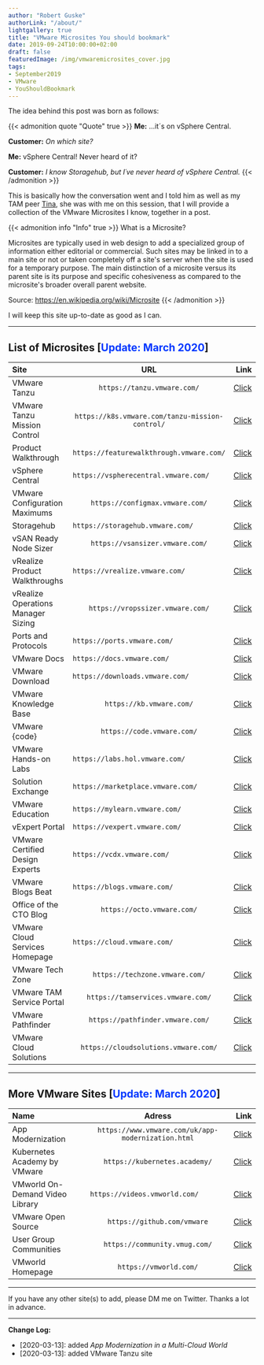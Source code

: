 ```yaml
---
author: "Robert Guske"
authorLink: "/about/"
lightgallery: true
title: "VMware Microsites You should bookmark"
date: 2019-09-24T10:00:00+02:00
draft: false
featuredImage: /img/vmwaremicrosites_cover.jpg
tags:
- September2019
- VMware
- YouShouldBookmark
---
```


The idea behind this post was born as follows:

{{< admonition quote "Quote" true >}}
**Me:** ...it´s on vSphere Central.

**Customer:** *On which site?*

**Me:** vSphere Central! Never heard of it?

**Customer:** *I know Storagehub, but I´ve never heard of vSphere Central.*
{{< /admonition >}}

This is basically how the conversation went and I told him as well as my TAM peer <a href="https://twitter.com/TinaKrogull" target="_blank">Tina</a>, she was with me on this session, that I will provide a collection of the VMware Microsites I know, together in a post.

{{< admonition info "Info" true >}}
What is a Microsite?

Microsites are typically used in web design to add a specialized group of information either editorial or commercial. Such sites may be linked in to a main site or not or taken completely off a site's server when the site is used for a temporary purpose. The main distinction of a microsite versus its parent site is its purpose and specific cohesiveness as compared to the microsite's broader overall parent website.

Source: https://en.wikipedia.org/wiki/Microsite
{{< /admonition >}}

I will keep this site up-to-date as good as I can.

---
## List of Microsites [<span style="color:#0037ff">Update: March 2020</span>]

|   **Site**                        |   **URL**                                      |  **Link**                                                                    |
|:----------	                    |:-------:   	                                 |-------:                                                                      |
| VMware Tanzu                      |   `https://tanzu.vmware.com/`                  |   <a href="https://tanzu.vmware.com/" target="_blank">Click</a>              |
| VMware Tanzu Mission Control      |   `https://k8s.vmware.com/tanzu-mission-control/`|   <a href="https://k8s.vmware.com/tanzu-mission-control/" target="_blank">Click</a>     |
| Product Walkthrough               |   `https://featurewalkthrough.vmware.com/`     |   <a href="https://featurewalkthrough.vmware.com/" target="_blank">Click</a> |
| vSphere Central                   |   `https://vspherecentral.vmware.com/	   `     |   <a href="https://vspherecentral.vmware.com/" target="_blank">Click</a>     |
| VMware Configuration Maximums     |   `https://configmax.vmware.com/`              |  <a href="https://configmax.vmware.com/" target="_blank">Click</a>           |
| Storagehub 	                    |   `https://storagehub.vmware.com/	       `     |   <a href="https://storagehub.vmware.com/" target="_blank">Click</a>         |
| vSAN Ready Node Sizer             |   `https://vsansizer.vmware.com/`              |  <a href="https://vsansizer.vmware.com/" target="_blank">Click</a>           |
| vRealize Product Walkthroughs	    |   `https://vrealize.vmware.com/	       `     |   <a href="https://vrealize.vmware.com/" target="_blank">Click</a>           |
| vRealize Operations Manager Sizing|   `https://vropssizer.vmware.com/`             |  <a href="https://vropssizer.vmware.com/" target="_blank">Click</a>          |
| Ports and Protocols	            |   `https://ports.vmware.com/	           `     |   <a href="https://ports.vmware.com/" target="_blank">Click</a>              |
| VMware Docs 	                    |   `https://docs.vmware.com/ 	           `     |   <a href="https://docs.vmware.com/" target="_blank">Click</a>               |
| VMware Download                   |   `https://downloads.vmware.com/ 	           ` |   <a href="https://downloads.vmware.com/" target="_blank">Click</a>          |
| VMware Knowledge Base             |   `https://kb.vmware.com/`                     |  <a href="https://kb.vmware.com/" target="_blank">Click</a>                  |
| VMware {code}                     |   `https://code.vmware.com/`                   |  <a href="https://code.vmware.com/" target="_blank">Click</a>                |
| VMware Hands-on Labs	            |   `https://labs.hol.vmware.com/ 	       `     |   <a href="https://labs.hol.vmware.com/" target="_blank">Click</a>           |
| Solution Exchange	                |   `https://marketplace.vmware.com/ 	   `     |   <a href="https://marketplace.vmware.com/" target="_blank">Click</a>        |
| VMware Education                  |   `https://mylearn.vmware.com/	       `     |   <a href="https://mylearn.vmware.com/" target="_blank">Click</a>            |
| vExpert Portal 	                |   `https://vexpert.vmware.com/	       `     |   <a href="https://vexpert.vmware.com/" target="_blank">Click</a>            |
| VMware Certified Design Experts 	|   `https://vcdx.vmware.com/ 	           `     |   <a href="https://vcdx.vmware.com/" target="_blank">Click</a>               |
| VMware Blogs Beat 	            |   `https://blogs.vmware.com/	           `     |   <a href="https://blogs.vmware.com/" target="_blank">Click</a>              |
| Office of the CTO Blog            |   `https://octo.vmware.com/`                   |   <a href="https://octo.vmware.com/" target="_blank">Click</a>               |
| VMware Cloud Services Homepage 	|   `https://cloud.vmware.com/  	       `     |   <a href="https://cloud.vmware.com/" target="_blank">Click</a>              |
| VMware Tech Zone                  |   `https://techzone.vmware.com/`               |   <a href="https://techzone.vmware.com/" target="_blank">Click</a>           |
| VMware TAM Service Portal         |   `https://tamservices.vmware.com/`            |   <a href="https://tamservices.vmware.com/" target="_blank">Click</a>        |
| VMware Pathfinder                 |   `https://pathfinder.vmware.com/`             |   <a href="https://pathfinder.vmware.com/" target="_blank">Click</a>         |
| VMware Cloud Solutions            |   `https://cloudsolutions.vmware.com/`         |   <a href="https://cloudsolutions.vmware.com/" target="_blank">Click</a>     |

---
## More VMware Sites [<span style="color:#0037ff">Update: March 2020</span>]

|   **Name**                        |   **Adress**                                   |  **Link**                                                                                        |
|:----------	                   |:-------:   	                                        |------:                                                                                    |
| App Modernization                |   `https://www.vmware.com/uk/app-modernization.html`   |   <a href="https://www.vmware.com/uk/app-modernization.html" target="_blank">Click</a>    |
| Kubernetes Academy by VMware     |   `https://kubernetes.academy/`                        |   <a href="https://kubernetes.academy/" target="_blank">Click</a>                         |
| VMworld On-Demand Video Library  |   `https://videos.vmworld.com/ 	       `            |   <a href="https://videos.vmworld.com/" target="_blank">Click</a>                         |
| VMware Open Source               |   `https://github.com/vmware`                          |  <a href="https://github.com/vmware" target="_blank">Click</a>                            |
| User Group Communities           |   `https://community.vmug.com/`                        |   <a href="https://community.vmug.com/" target="_blank">Click</a>                         |
| VMworld Homepage                 |   `https://vmworld.com/`                               |   <a href="https://vmworld.com/" target="_blank">Click</a>                                |

---
If you have any other site(s) to add, please DM me on Twitter. Thanks a lot in advance.

---

**Change Log:**

- [2020-03-13]: added *App Modernization in a Multi-Cloud World*
- [2020-03-13]: added VMware Tanzu site